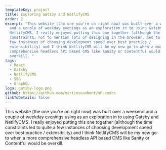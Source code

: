 ```yaml
---
templateKey: project
title: Exploring Gatsby and NetlifyCMS
order: 2
excerpt: "This website (the one you're on right now) was built over a weekend
  and a couple of weekday evenings as an exploration in to using Gatsby and
  NetlifyCMS. I really enjoyed putting this one together (although the time
  constraints, not to mention lots of designing in the browser, led to quite a
  few instances of choosing development speed over best practice /
  extensibility) and I think NetlifyCMS will be my new go-to when a more
  comprehensive headless API based CMS like Sanity or Contentful would be
  overkill. "
tags:
  - React
  - Gatsby
  - NetlifyCMS
  - SSG
  - GraphQL
logo: gatsby-logo.png
github: https://github.com/martinseanhunt/mh-codes
linkToDetails: false
---
```

This website (the one you're on right now) was built over a weekend and a couple of weekday evenings using as an exploration in to using Gatsby and NetlifyCMS. I really enjoyed putting this one together (allthough the time constraints led to quite a few instances of choosing development speed over best practice / extensibility) and I think NetlifyCMS will be my new go-to when a more comprehensive headless API based CMS like Sanity or Contentful would be overkill.